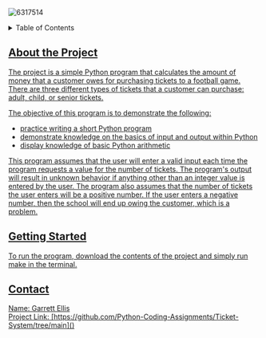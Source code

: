 ![6317514](https://github.com/Python-Coding-Assignments/Ticket-System/assets/154717520/65ec55e1-5a6b-4257-b982-d8858ddb25cf)

<details>
<summary>Table of Contents</summary>
<ol><li><a href='#about-the-project'>About the Project</a></li>
<li><a href='#getting-started'>Getting Started</li>
<li><a href='#Contact'>Contact</ol>
</details>

## About the Project
The project is a simple Python program that calculates the amount of money that a customer owes for purchasing tickets to a football game.  There are three different types of tickets that a customer can purchase: adult, child, or senior tickets.

The objective of this program is to demonstrate the following: 
* practice writing a short Python program
* demonstrate knowledge on the basics of input and output within Python
* display knowledge of basic Python arithmetic

This program assumes that the user will enter a valid input each time the program requests a value for the number of tickets.  The program's output will result in unknown behavior if anything other than an integer value is entered by the user.  The program also assumes that the number of tickets the user enters will be a positive number.  If the user enters a negative number, then the school will end up owing the customer, which is a problem.

## Getting Started
To run the program, download the contents of the project and simply run make in the terminal.

## Contact
Name: Garrett Ellis\
Project Link: [https://github.com/Python-Coding-Assignments/Ticket-System/tree/main]()
